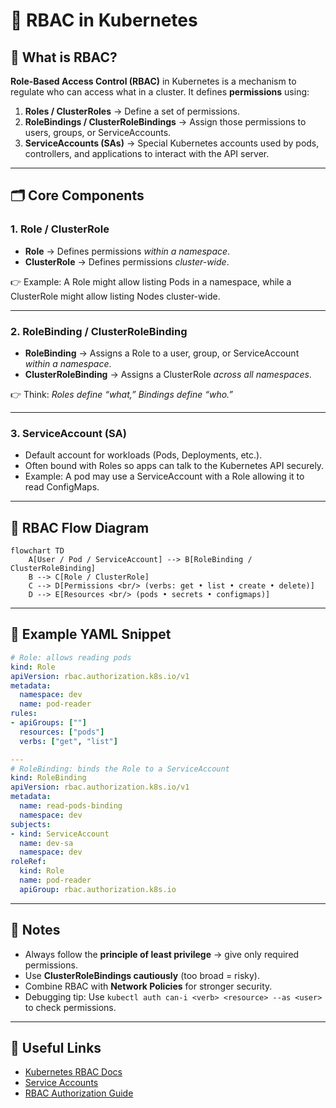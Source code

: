 
# 🔐 RBAC in Kubernetes

## 📖 What is RBAC?

**Role-Based Access Control (RBAC)** in Kubernetes is a mechanism to regulate who can access what in a cluster.
It defines **permissions** using:

1. **Roles / ClusterRoles** → Define a set of permissions.
2. **RoleBindings / ClusterRoleBindings** → Assign those permissions to users, groups, or ServiceAccounts.
3. **ServiceAccounts (SAs)** → Special Kubernetes accounts used by pods, controllers, and applications to interact with the API server.

---

## 🗂️ Core Components

### 1. **Role / ClusterRole**

* **Role** → Defines permissions *within a namespace*.
* **ClusterRole** → Defines permissions *cluster-wide*.

👉 Example: A Role might allow listing Pods in a namespace, while a ClusterRole might allow listing Nodes cluster-wide.

---

### 2. **RoleBinding / ClusterRoleBinding**

* **RoleBinding** → Assigns a Role to a user, group, or ServiceAccount *within a namespace*.
* **ClusterRoleBinding** → Assigns a ClusterRole *across all namespaces*.

👉 Think: *Roles define “what,” Bindings define “who.”*

---

### 3. **ServiceAccount (SA)**

* Default account for workloads (Pods, Deployments, etc.).
* Often bound with Roles so apps can talk to the Kubernetes API securely.
* Example: A pod may use a ServiceAccount with a Role allowing it to read ConfigMaps.

---

## 🔁 RBAC Flow Diagram

```mermaid
flowchart TD
    A[User / Pod / ServiceAccount] --> B[RoleBinding / ClusterRoleBinding]
    B --> C[Role / ClusterRole]
    C --> D[Permissions <br/> (verbs: get • list • create • delete)]
    D --> E[Resources <br/> (pods • secrets • configmaps)]
```

---

## 📄 Example YAML Snippet

```yaml
# Role: allows reading pods
kind: Role
apiVersion: rbac.authorization.k8s.io/v1
metadata:
  namespace: dev
  name: pod-reader
rules:
- apiGroups: [""]
  resources: ["pods"]
  verbs: ["get", "list"]

---
# RoleBinding: binds the Role to a ServiceAccount
kind: RoleBinding
apiVersion: rbac.authorization.k8s.io/v1
metadata:
  name: read-pods-binding
  namespace: dev
subjects:
- kind: ServiceAccount
  name: dev-sa
  namespace: dev
roleRef:
  kind: Role
  name: pod-reader
  apiGroup: rbac.authorization.k8s.io
```

---

## 📝 Notes

* Always follow the **principle of least privilege** → give only required permissions.
* Use **ClusterRoleBindings cautiously** (too broad = risky).
* Combine RBAC with **Network Policies** for stronger security.
* Debugging tip: Use `kubectl auth can-i <verb> <resource> --as <user>` to check permissions.

---

## 🔗 Useful Links

* [Kubernetes RBAC Docs](https://kubernetes.io/docs/reference/access-authn-authz/rbac/)
* [Service Accounts](https://kubernetes.io/docs/tasks/configure-pod-container/configure-service-account/)
* [RBAC Authorization Guide](https://kubernetes.io/docs/reference/access-authn-authz/authorization/#rbac)


